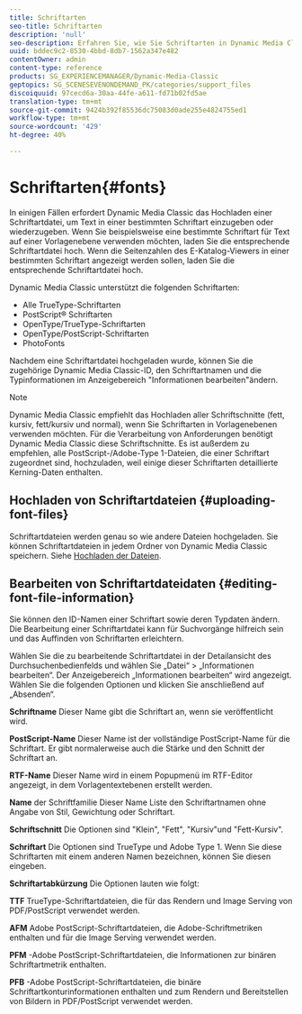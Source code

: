 ```yaml
---
title: Schriftarten
seo-title: Schriftarten
description: 'null'
seo-description: Erfahren Sie, wie Sie Schriftarten in Dynamic Media Classic verwenden.
uuid: bddec9c2-8530-4bbd-8db7-1562a347e482
contentOwner: admin
content-type: reference
products: SG_EXPERIENCEMANAGER/Dynamic-Media-Classic
geptopics: SG_SCENESEVENONDEMAND_PK/categories/support_files
discoiquuid: 97cecd6a-30aa-44fe-a611-fd71b02fd5ae
translation-type: tm+mt
source-git-commit: 9424b392f85536dc75083d0ade255e4824755ed1
workflow-type: tm+mt
source-wordcount: '429'
ht-degree: 40%

---
```



# Schriftarten{#fonts}

In einigen Fällen erfordert Dynamic Media Classic das Hochladen einer Schriftartdatei, um Text in einer bestimmten Schriftart einzugeben oder wiederzugeben. Wenn Sie beispielsweise eine bestimmte Schriftart für Text auf einer Vorlagenebene verwenden möchten, laden Sie die entsprechende Schriftartdatei hoch. Wenn die Seitenzahlen des E-Katalog-Viewers in einer bestimmten Schriftart angezeigt werden sollen, laden Sie die entsprechende Schriftartdatei hoch.

Dynamic Media Classic unterstützt die folgenden Schriftarten:

* Alle TrueType-Schriftarten
* PostScript® Schriftarten
* OpenType/TrueType-Schriftarten
* OpenType/PostScript-Schriftarten
* PhotoFonts

Nachdem eine Schriftartdatei hochgeladen wurde, können Sie die zugehörige Dynamic Media Classic-ID, den Schriftartnamen und die Typinformationen im Anzeigebereich &quot;Informationen bearbeiten&quot;ändern.

>[!NOTE]
>
>Dynamic Media Classic empfiehlt das Hochladen aller Schriftschnitte (fett, kursiv, fett/kursiv und normal), wenn Sie Schriftarten in Vorlagenebenen verwenden möchten. Für die Verarbeitung von Anforderungen benötigt Dynamic Media Classic diese Schriftschnitte. Es ist außerdem zu empfehlen, alle PostScript-/Adobe-Type 1-Dateien, die einer Schriftart zugeordnet sind, hochzuladen, weil einige dieser Schriftarten detaillierte Kerning-Daten enthalten.

## Hochladen von Schriftartdateien {#uploading-font-files}

Schriftartdateien werden genau so wie andere Dateien hochgeladen. Sie können Schriftartdateien in jedem Ordner von Dynamic Media Classic speichern. Siehe [Hochladen der Dateien](uploading-files.md#uploading_your_files).

## Bearbeiten von Schriftartdateidaten {#editing-font-file-information}

Sie können den ID-Namen einer Schriftart sowie deren Typdaten ändern. Die Bearbeitung einer Schriftartdatei kann für Suchvorgänge hilfreich sein und das Auffinden von Schriftarten erleichtern.

Wählen Sie die zu bearbeitende Schriftartdatei in der Detailansicht des Durchsuchenbedienfelds und wählen Sie „Datei“ > „Informationen bearbeiten“. Der Anzeigebereich „Informationen bearbeiten“ wird angezeigt. Wählen Sie die folgenden Optionen und klicken Sie anschließend auf „Absenden“.

**Schriftname** Dieser Name gibt die Schriftart an, wenn sie veröffentlicht wird.

**PostScript-Name** Dieser Name ist der vollständige PostScript-Name für die Schriftart. Er gibt normalerweise auch die Stärke und den Schnitt der Schriftart an.

**RTF-Name** Dieser Name wird in einem Popupmenü im RTF-Editor angezeigt, in dem Vorlagentextebenen erstellt werden.

**Name** der Schriftfamilie Dieser Name Liste den Schriftartnamen ohne Angabe von Stil, Gewichtung oder Schriftart.

**Schriftschnitt** Die Optionen sind &quot;Klein&quot;, &quot;Fett&quot;, &quot;Kursiv&quot;und &quot;Fett-Kursiv&quot;.

**Schriftart** Die Optionen sind TrueType und Adobe Type 1. Wenn Sie diese Schriftarten mit einem anderen Namen bezeichnen, können Sie diesen eingeben.

**Schriftartabkürzung** Die Optionen lauten wie folgt:

**TTF** TrueType-Schriftartdateien, die für das Rendern und Image Serving von PDF/PostScript verwendet werden.

**AFM** Adobe PostScript-Schriftartdateien, die Adobe-Schriftmetriken enthalten und für die Image Serving verwendet werden.

**PFM** -Adobe PostScript-Schriftartdateien, die Informationen zur binären Schriftartmetrik enthalten.

**PFB** -Adobe PostScript-Schriftartdateien, die binäre Schriftartkonturinformationen enthalten und zum Rendern und Bereitstellen von Bildern in PDF/PostScript verwendet werden.
